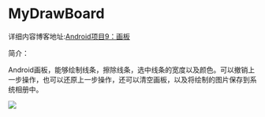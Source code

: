 # MyDrawBoard

详细内容博客地址:[Android项目9：画板](http://www.fanandjiu.com/article/46d6d121.html)

简介：

Android画板，能够绘制线条，擦除线条，选中线条的宽度以及颜色。可以撤销上一步操作，也可以还原上一步操作，还可以清空画板，以及将绘制的图片保存到系统相册中。


![](https://android-1300729795.cos.ap-chengdu.myqcloud.com/project/MyDrawBoard/MyDrawBoard.gif)



